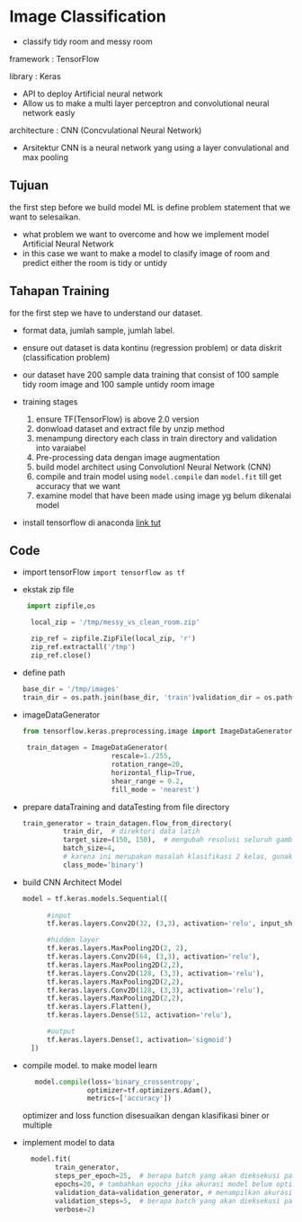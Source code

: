 # Image Classification 
- classify tidy room and messy room

framework : TensorFlow

library : Keras
- API to deploy Artificial neural network
- Allow us to make a multi layer perceptron and convolutional neural network easly

architecture : CNN (Concvulational Neural Network)
-	Arsitektur CNN is a neural network yang using a layer convulational and max pooling

## Tujuan
the first step before we build model ML is define problem statement that we want to selesaikan.
- what problem we want to overcome and how we implement model Artificial Neural Network
- in this case we want to make a model to clasify image of room and predict either the room is tidy or untidy 


## Tahapan Training
for the first step we have to understand our dataset.
- format data, jumlah sample, jumlah label.
- ensure out dataset is data kontinu (regression problem) or data diskrit (classification problem)
- our dataset have 200 sample data training that consist of 100 sample tidy room image and 100 sample untidy room image

- training stages 
   1. ensure TF(TensorFlow) is above 2.0 version 
   2. donwload dataset and extract file by unzip method
   3. menampung directory each class in train directory and validation into varaiabel
   4.  Pre-processing data dengan image augmentation
   5.  build model architect using Convolutionl Neural Network (CNN)
   6.  compile and train model using ``model.compile`` dan ``model.fit`` till get accuracy that we want
   7.  examine model that have been made using image yg belum dikenalai model


- install tensorflow di anaconda [link tut](https://www.youtube.com/watch?v=otzZRZtXlOs)


## Code

- import tensorFlow ``import tensorflow as tf``
- ekstak zip file
  ```py
   import zipfile,os

    local_zip = '/tmp/messy_vs_clean_room.zip'

    zip_ref = zipfile.ZipFile(local_zip, 'r')
    zip_ref.extractall('/tmp')
    zip_ref.close()
  ```
- define path
  ```py
  base_dir = '/tmp/images'
  train_dir = os.path.join(base_dir, 'train')validation_dir = os.path.join(base_dir, 'val')
  ```

- imageDataGenerator
  ```py
  from tensorflow.keras.preprocessing.image import ImageDataGenerator
     
   train_datagen = ImageDataGenerator(
                        rescale=1./255,
                        rotation_range=20,
                        horizontal_flip=True,
                        shear_range = 0.2,
                        fill_mode = 'nearest')
  ```

- prepare dataTraining and dataTesting from file directory
  ```py
  train_generator = train_datagen.flow_from_directory(
            train_dir,  # direktori data latih
            target_size=(150, 150),  # mengubah resolusi seluruh gambar menjadi 150x150 piksel
            batch_size=4,
            # karena ini merupakan masalah klasifikasi 2 kelas, gunakan class_mode = 'binary'
            class_mode='binary')
  ```

- build CNN Architect Model
  ```py
  model = tf.keras.models.Sequential([
        
        #input
        tf.keras.layers.Conv2D(32, (3,3), activation='relu', input_shape=(150, 150, 3)),

        #hidden layer
        tf.keras.layers.MaxPooling2D(2, 2),
        tf.keras.layers.Conv2D(64, (3,3), activation='relu'),
        tf.keras.layers.MaxPooling2D(2,2),
        tf.keras.layers.Conv2D(128, (3,3), activation='relu'),
        tf.keras.layers.MaxPooling2D(2,2),
        tf.keras.layers.Conv2D(128, (3,3), activation='relu'),
        tf.keras.layers.MaxPooling2D(2,2),
        tf.keras.layers.Flatten(),
        tf.keras.layers.Dense(512, activation='relu'),

        #output
        tf.keras.layers.Dense(1, activation='sigmoid')
    ])
  ```

- compile model. to make model learn
  ```py
     model.compile(loss='binary_crossentropy',
                  optimizer=tf.optimizers.Adam(),
                  metrics=['accuracy'])
  ```
  optimizer and loss function disesuaikan dengan klasifikasi biner or multiple

- implement model to data
  ```py 
    model.fit(
          train_generator,
          steps_per_epoch=25,  # berapa batch yang akan dieksekusi pada setiap epoch
          epochs=20, # tambahkan epochs jika akurasi model belum optimal
          validation_data=validation_generator, # menampilkan akurasi pengujian data validasi
          validation_steps=5,  # berapa batch yang akan dieksekusi pada setiap epoch
          verbose=2)
  ```

